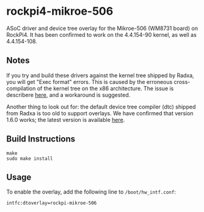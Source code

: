 # rockpi4-mikroe-506
ASoC driver and device tree overlay for the Mikroe-506 (WM8731 board) on
RockPi4. It has been confirmed to work on the 4.4.154-90 kernel, as well as
4.4.154-108.

## Notes
If you try and build these drivers against the kernel tree shipped by Radxa,
you will get "Exec format" errors. This is caused by the erroneous
cross-compilation of the kernel tree on the x86 architecture. The issue is
describere [here](https://forum.radxa.com/t/dkms-building-error/307), and a
workaround is suggested.

Another thing to look out for: the default device tree compiler (dtc) shipped
from Radxa is too old to support overlays. We have confirmed that version 1.6.0
works; the latest version is available
[here](https://git.kernel.org/pub/scm/utils/dtc/dtc.git).

## Build Instructions
```
make
sudo make install
```

## Usage
To enable the overlay, add the following line to `/boot/hw_intf.conf`:
```
intfc:dtoverlay=rockpi-mikroe-506
```
